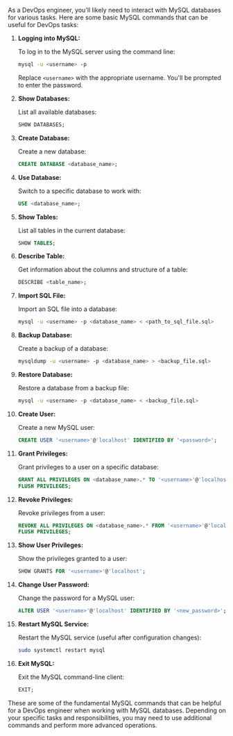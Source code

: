 As a DevOps engineer, you'll likely need to interact with MySQL databases for various tasks. Here are some basic MySQL commands that can be useful for DevOps tasks:

1. **Logging into MySQL:**

   To log in to the MySQL server using the command line:

   ```bash
   mysql -u <username> -p
   ```

   Replace `<username>` with the appropriate username. You'll be prompted to enter the password.

2. **Show Databases:**

   List all available databases:

   ```sql
   SHOW DATABASES;
   ```

3. **Create Database:**

   Create a new database:

   ```sql
   CREATE DATABASE <database_name>;
   ```

4. **Use Database:**

   Switch to a specific database to work with:

   ```sql
   USE <database_name>;
   ```

5. **Show Tables:**

   List all tables in the current database:

   ```sql
   SHOW TABLES;
   ```

6. **Describe Table:**

   Get information about the columns and structure of a table:

   ```sql
   DESCRIBE <table_name>;
   ```

7. **Import SQL File:**

   Import an SQL file into a database:

   ```bash
   mysql -u <username> -p <database_name> < <path_to_sql_file.sql>
   ```

8. **Backup Database:**

   Create a backup of a database:

   ```bash
   mysqldump -u <username> -p <database_name> > <backup_file.sql>
   ```

9. **Restore Database:**

   Restore a database from a backup file:

   ```bash
   mysql -u <username> -p <database_name> < <backup_file.sql>
   ```

10. **Create User:**

    Create a new MySQL user:

    ```sql
    CREATE USER '<username>'@'localhost' IDENTIFIED BY '<password>';
    ```

11. **Grant Privileges:**

    Grant privileges to a user on a specific database:

    ```sql
    GRANT ALL PRIVILEGES ON <database_name>.* TO '<username>'@'localhost';
    FLUSH PRIVILEGES;
    ```

12. **Revoke Privileges:**

    Revoke privileges from a user:

    ```sql
    REVOKE ALL PRIVILEGES ON <database_name>.* FROM '<username>'@'localhost';
    FLUSH PRIVILEGES;
    ```

13. **Show User Privileges:**

    Show the privileges granted to a user:

    ```sql
    SHOW GRANTS FOR '<username>'@'localhost';
    ```

14. **Change User Password:**

    Change the password for a MySQL user:

    ```sql
    ALTER USER '<username>'@'localhost' IDENTIFIED BY '<new_password>';
    ```

15. **Restart MySQL Service:**

    Restart the MySQL service (useful after configuration changes):

    ```bash
    sudo systemctl restart mysql
    ```

16. **Exit MySQL:**

    Exit the MySQL command-line client:

    ```sql
    EXIT;
    ```

These are some of the fundamental MySQL commands that can be helpful for a DevOps engineer when working with MySQL databases. Depending on your specific tasks and responsibilities, you may need to use additional commands and perform more advanced operations.